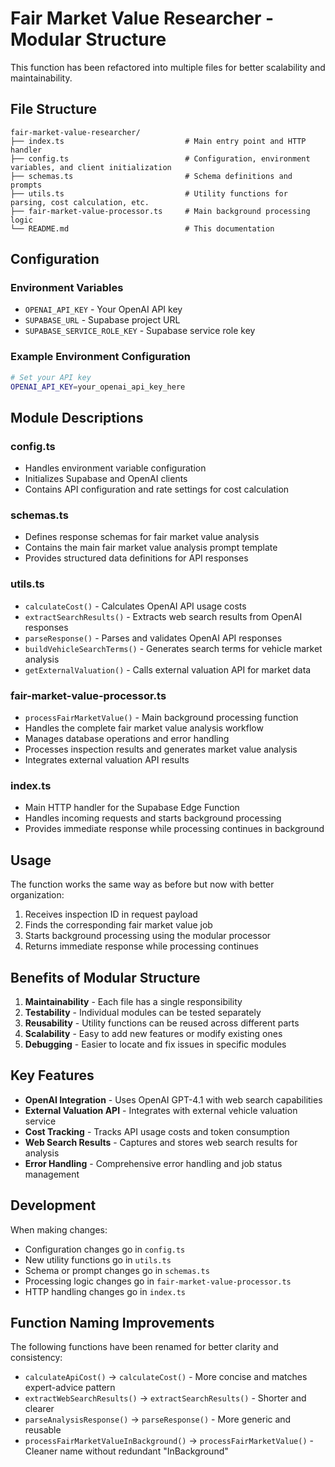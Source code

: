 # Fair Market Value Researcher - Modular Structure

This function has been refactored into multiple files for better scalability and maintainability.

## File Structure

```
fair-market-value-researcher/
├── index.ts                           # Main entry point and HTTP handler
├── config.ts                          # Configuration, environment variables, and client initialization
├── schemas.ts                         # Schema definitions and prompts
├── utils.ts                           # Utility functions for parsing, cost calculation, etc.
├── fair-market-value-processor.ts     # Main background processing logic
└── README.md                          # This documentation
```

## Configuration

### Environment Variables

- `OPENAI_API_KEY` - Your OpenAI API key
- `SUPABASE_URL` - Supabase project URL
- `SUPABASE_SERVICE_ROLE_KEY` - Supabase service role key

### Example Environment Configuration

```bash
# Set your API key
OPENAI_API_KEY=your_openai_api_key_here
```

## Module Descriptions

### config.ts
- Handles environment variable configuration
- Initializes Supabase and OpenAI clients
- Contains API configuration and rate settings for cost calculation

### schemas.ts
- Defines response schemas for fair market value analysis
- Contains the main fair market value analysis prompt template
- Provides structured data definitions for API responses

### utils.ts
- `calculateCost()` - Calculates OpenAI API usage costs
- `extractSearchResults()` - Extracts web search results from OpenAI responses
- `parseResponse()` - Parses and validates OpenAI API responses
- `buildVehicleSearchTerms()` - Generates search terms for vehicle market analysis
- `getExternalValuation()` - Calls external valuation API for market data

### fair-market-value-processor.ts
- `processFairMarketValue()` - Main background processing function
- Handles the complete fair market value analysis workflow
- Manages database operations and error handling
- Processes inspection results and generates market value analysis
- Integrates external valuation API results

### index.ts
- Main HTTP handler for the Supabase Edge Function
- Handles incoming requests and starts background processing
- Provides immediate response while processing continues in background

## Usage

The function works the same way as before but now with better organization:

1. Receives inspection ID in request payload
2. Finds the corresponding fair market value job
3. Starts background processing using the modular processor
4. Returns immediate response while processing continues

## Benefits of Modular Structure

1. **Maintainability** - Each file has a single responsibility
2. **Testability** - Individual modules can be tested separately
3. **Reusability** - Utility functions can be reused across different parts
4. **Scalability** - Easy to add new features or modify existing ones
5. **Debugging** - Easier to locate and fix issues in specific modules

## Key Features

- **OpenAI Integration** - Uses OpenAI GPT-4.1 with web search capabilities
- **External Valuation API** - Integrates with external vehicle valuation service
- **Cost Tracking** - Tracks API usage costs and token consumption
- **Web Search Results** - Captures and stores web search results for analysis
- **Error Handling** - Comprehensive error handling and job status management

## Development

When making changes:
- Configuration changes go in `config.ts`
- New utility functions go in `utils.ts`
- Schema or prompt changes go in `schemas.ts`
- Processing logic changes go in `fair-market-value-processor.ts`
- HTTP handling changes go in `index.ts`

## Function Naming Improvements

The following functions have been renamed for better clarity and consistency:

- `calculateApiCost()` → `calculateCost()` - More concise and matches expert-advice pattern
- `extractWebSearchResults()` → `extractSearchResults()` - Shorter and clearer
- `parseAnalysisResponse()` → `parseResponse()` - More generic and reusable
- `processFairMarketValueInBackground()` → `processFairMarketValue()` - Cleaner name without redundant "InBackground"
